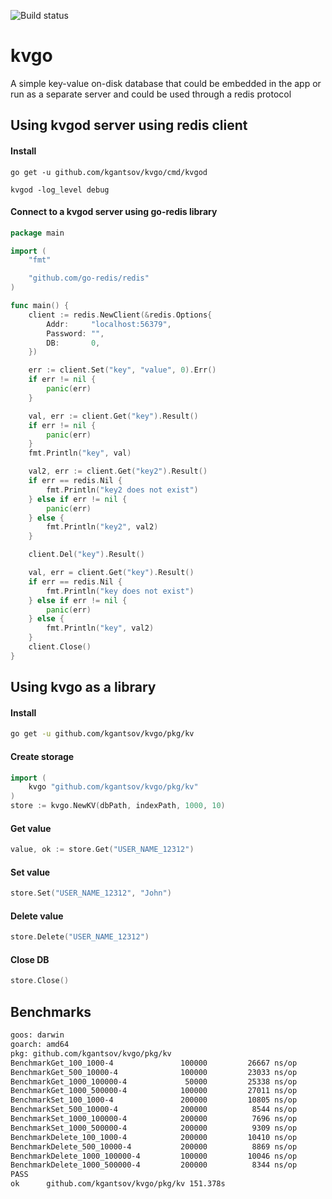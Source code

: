 ![Build status](http://thekoss.ml:8000/api/badges/kgantsov/kvgo/status.svg) 

# kvgo
A simple key-value on-disk database that could be embedded in the app or run as a separate server and could be used through a redis protocol


## Using kvgod server using redis client

#### Install


```bsh
go get -u github.com/kgantsov/kvgo/cmd/kvgod

kvgod -log_level debug
```

#### Connect to a kvgod server using go-redis library

```go
package main

import (
    "fmt"

    "github.com/go-redis/redis"
)

func main() {
    client := redis.NewClient(&redis.Options{
        Addr:     "localhost:56379",
        Password: "",
        DB:       0,
    })

    err := client.Set("key", "value", 0).Err()
    if err != nil {
        panic(err)
    }

    val, err := client.Get("key").Result()
    if err != nil {
        panic(err)
    }
    fmt.Println("key", val)

    val2, err := client.Get("key2").Result()
    if err == redis.Nil {
        fmt.Println("key2 does not exist")
    } else if err != nil {
        panic(err)
    } else {
        fmt.Println("key2", val2)
    }

    client.Del("key").Result()

    val, err = client.Get("key").Result()
    if err == redis.Nil {
        fmt.Println("key does not exist")
    } else if err != nil {
        panic(err)
    } else {
        fmt.Println("key", val2)
    }
    client.Close()
}
```

## Using kvgo as a library

#### Install

```bash
go get -u github.com/kgantsov/kvgo/pkg/kv
```

#### Create storage

```go
import (
    kvgo "github.com/kgantsov/kvgo/pkg/kv"
)
store := kvgo.NewKV(dbPath, indexPath, 1000, 10)
```

#### Get value

```go
value, ok := store.Get("USER_NAME_12312")
```

#### Set value

```go
store.Set("USER_NAME_12312", "John")
```

#### Delete value

```go
store.Delete("USER_NAME_12312")
```

#### Close DB

```go
store.Close()
```


## Benchmarks
```bash
goos: darwin
goarch: amd64
pkg: github.com/kgantsov/kvgo/pkg/kv
BenchmarkGet_100_1000-4         	  100000	     26667 ns/op	   0.34 MB/s	     247 B/op	       8 allocs/op
BenchmarkGet_500_10000-4        	  100000	     23033 ns/op	   0.43 MB/s	     262 B/op	       9 allocs/op
BenchmarkGet_1000_100000-4      	   50000	     25338 ns/op	   0.43 MB/s	     263 B/op	       9 allocs/op
BenchmarkGet_1000_500000-4      	  100000	     27011 ns/op	   0.41 MB/s	     263 B/op	       9 allocs/op
BenchmarkSet_100_1000-4         	  200000	     10805 ns/op	   1.11 MB/s	     810 B/op	      20 allocs/op
BenchmarkSet_500_10000-4        	  200000	      8544 ns/op	   1.40 MB/s	     907 B/op	      20 allocs/op
BenchmarkSet_1000_100000-4      	  200000	      7696 ns/op	   1.56 MB/s	     870 B/op	      20 allocs/op
BenchmarkSet_1000_500000-4      	  200000	      9309 ns/op	   1.29 MB/s	     830 B/op	      20 allocs/op
BenchmarkDelete_100_1000-4      	  200000	     10410 ns/op	   1.73 MB/s	     794 B/op	      18 allocs/op
BenchmarkDelete_500_10000-4     	  200000	      8869 ns/op	   2.03 MB/s	     891 B/op	      18 allocs/op
BenchmarkDelete_1000_100000-4   	  100000	     10046 ns/op	   1.79 MB/s	     811 B/op	      17 allocs/op
BenchmarkDelete_1000_500000-4   	  200000	      8344 ns/op	   2.16 MB/s	     814 B/op	      18 allocs/op
PASS
ok  	github.com/kgantsov/kvgo/pkg/kv	151.378s
```
